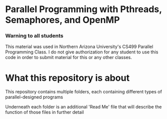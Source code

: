 # Parallel Programming with Pthreads, Semaphores, and OpenMP

### Warning to all students
This material was used in Northern Arizona University's CS499 Parallel Programming Class. I do not give authorization for any student to use this code in order to submit material for this or any other classes.


# What this repository is about
This repository contains multiple folders, each containing different types of parallel-designed programs

Underneath each folder is an additional 'Read Me' file that will describe the function of those files in further detail
